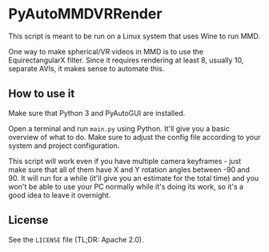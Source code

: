 # PyAutoMMDVRRender

This script is meant to be run on a Linux system that uses Wine to run MMD.

One way to make spherical/VR videos in MMD is to use the EquirectangularX filter.
Since it requires rendering at least 8, usually 10, separate AVIs, it makes sense to automate this.

## How to use it

Make sure that Python 3 and PyAutoGUI are installed.

Open a terminal and run `main.py` using Python. It'll give you a basic overview of what to do. 
Make sure to adjust the config file according to your system and project configuration.

This script will work even if you have multiple camera keyframes -
just make sure that all of them have X and Y rotation angles between -90 and 90.
It will run for a while (it'll give you an estimate for the total time) and you won't be able
to use your PC normally while it's doing its work, so it's a good idea to leave it overnight.

## License

See the `LICENSE` file (TL;DR: Apache 2.0).
